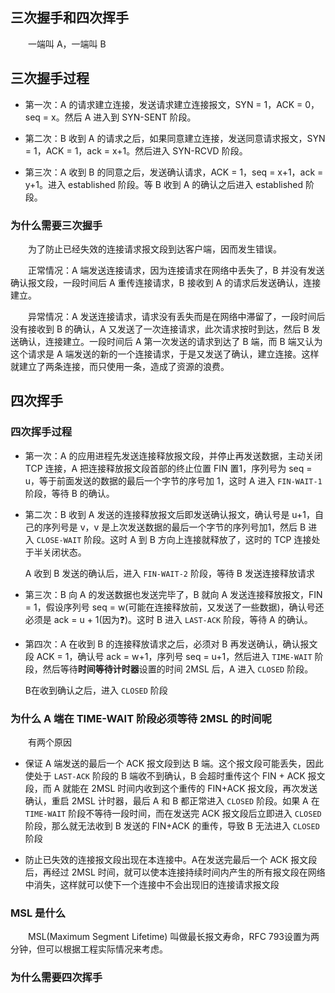 ## 三次握手和四次挥手

&emsp;&emsp;一端叫 A，一端叫 B

## 三次握手过程

- 第一次：A 的请求建立连接，发送请求建立连接报文，SYN = 1，ACK = 0，seq = x。然后 A 进入到 SYN-SENT 阶段。

- 第二次：B 收到 A 的请求之后，如果同意建立连接，发送同意请求报文，SYN = 1，ACK = 1，ack = x+1。然后进入 SYN-RCVD 阶段。

- 第三次：A 收到 B 的同意之后，发送确认请求，ACK = 1，seq = x+1，ack = y+1。进入 established 阶段。等 B 收到 A 的确认之后进入 established 阶段。

### 为什么需要三次握手

&emsp;&emsp;为了防止已经失效的连接请求报文段到达客户端，因而发生错误。

&emsp;&emsp;正常情况：A 端发送连接请求，因为连接请求在网络中丢失了，B 并没有发送确认报文段，一段时间后 A 重传连接请求，B 接收到 A 的请求后发送确认，连接建立。

&emsp;&emsp;异常情况：A 发送连接请求，请求没有丢失而是在网络中滞留了，一段时间后没有接收到 B 的确认，A 又发送了一次连接请求，此次请求按时到达，然后 B 发送确认，连接建立。一段时间后 A 第一次发送的请求到达了 B 端，而 B 端又认为这个请求是 A 端发送的新的一个连接请求，于是又发送了确认，建立连接。这样就建立了两条连接，而只使用一条，造成了资源的浪费。

## 四次挥手

### 四次挥手过程

- 第一次：A 的应用进程先发送连接释放报文段，并停止再发送数据，主动关闭 TCP 连接，A 把连接释放报文段首部的终止位置 FIN 置1，序列号为 seq = u，等于前面发送的数据的最后一个字节的序号加 1，这时 A 进入 `FIN-WAIT-1` 阶段，等待 B 的确认。

- 第二次：B 收到 A 发送的连接释放报文后即发送确认报文，确认号是 u+1，自己的序列号是 v，v 是上次发送数据的最后一个字节的序列号加1，然后 B 进入 `CLOSE-WAIT` 阶段。这时 A 到 B 方向上连接就释放了，这时的 TCP 连接处于半关闭状态。  

    A 收到 B 发送的确认后，进入 `FIN-WAIT-2` 阶段，等待 B 发送连接释放请求

- 第三次：B 向 A 的发送数据也发送完毕了，B 就向 A 发送连接释放报文，FIN = 1，假设序列号 seq = w(可能在连接释放前，又发送了一些数据)，确认号还必须是 ack = u + 1(因为❓)。这时 B 进入 `LAST-ACK` 阶段，等待 A 的确认。

- 第四次：A 在收到 B 的连接释放请求之后，必须对 B 再发送确认，确认报文段 ACK = 1，确认号 ack = w+1，序列号 seq = u+1，然后进入 `TIME-WAIT` 阶段，然后等待**时间等待计时器**设置的时间 2MSL 后，A 进入 `CLOSED` 阶段。  

    B在收到确认之后，进入 `CLOSED` 阶段

### 为什么 A 端在 TIME-WAIT 阶段必须等待 2MSL 的时间呢

&emsp;&emsp;有两个原因

- 保证 A 端发送的最后一个 ACK 报文段到达 B 端。这个报文段可能丢失，因此使处于 `LAST-ACK` 阶段的 B 端收不到确认，B 会超时重传这个 FIN + ACK 报文段，而 A 就能在 2MSL 时间内收到这个重传的 FIN+ACK 报文段，再次发送确认，重启 2MSL 计时器，最后 A 和 B 都正常进入 `CLOSED` 阶段。如果 A 在 `TIME-WAIT` 阶段不等待一段时间，而在发送完 ACK 报文段后立即进入 `CLOSED` 阶段，那么就无法收到 B 发送的 FIN+ACK 的重传，导致 B 无法进入 `CLOSED` 阶段

- 防止已失效的连接报文段出现在本连接中。A在发送完最后一个 ACK 报文段后，再经过 2MSL 时间，就可以使本连接持续时间内产生的所有报文段在网络中消失，这样就可以使下一个连接中不会出现旧的连接请求报文段

### MSL 是什么

&emsp;&emsp;MSL(Maximum Segment Lifetime) 叫做最长报文寿命，RFC 793设置为两分钟，但可以根据工程实际情况来考虑。

### 为什么需要四次挥手
